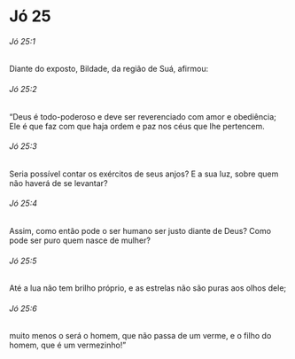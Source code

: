 # Jó 25

###### Jó 25:1

Diante do exposto, Bildade, da região de Suá, afirmou:

###### Jó 25:2

“Deus é todo-poderoso e deve ser reverenciado com amor e obediência; Ele é que faz com que haja ordem e paz nos céus que lhe pertencem.

###### Jó 25:3

Seria possível contar os exércitos de seus anjos? E a sua luz, sobre quem não haverá de se levantar?

###### Jó 25:4

Assim, como então pode o ser humano ser justo diante de Deus? Como pode ser puro quem nasce de mulher?

###### Jó 25:5

Até a lua não tem brilho próprio, e as estrelas não são puras aos olhos dele;

###### Jó 25:6

muito menos o será o homem, que não passa de um verme, e o filho do homem, que é um vermezinho!”

